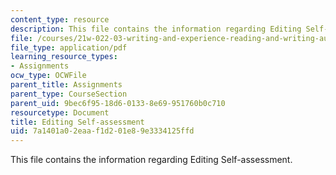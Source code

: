 ```yaml
---
content_type: resource
description: This file contains the information regarding Editing Self-assessment.
file: /courses/21w-022-03-writing-and-experience-reading-and-writing-autobiography-spring-2014/7a1401a02eaaf1d201e89e3334125ffd_MIT21W_022_03S14_esa.pdf
file_type: application/pdf
learning_resource_types:
- Assignments
ocw_type: OCWFile
parent_title: Assignments
parent_type: CourseSection
parent_uid: 9bec6f95-18d6-0133-8e69-951760b0c710
resourcetype: Document
title: Editing Self-assessment
uid: 7a1401a0-2eaa-f1d2-01e8-9e3334125ffd
---
```

This file contains the information regarding Editing Self-assessment.

